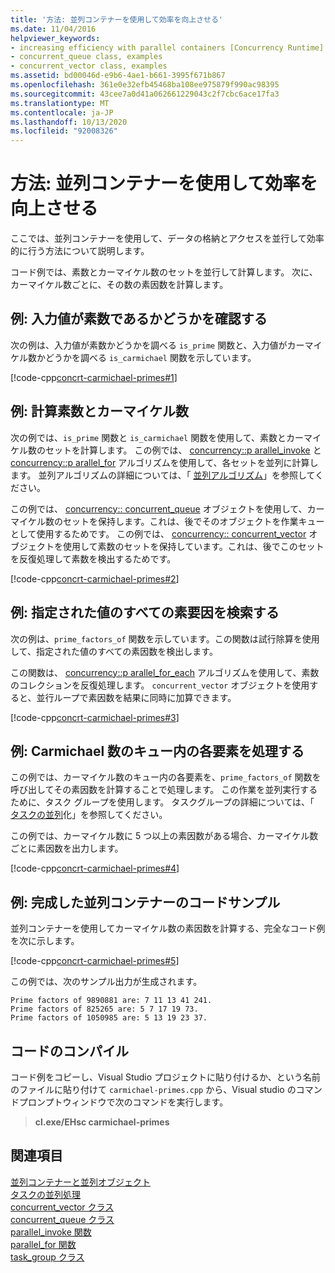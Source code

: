 ```yaml
---
title: '方法: 並列コンテナーを使用して効率を向上させる'
ms.date: 11/04/2016
helpviewer_keywords:
- increasing efficiency with parallel containers [Concurrency Runtime]
- concurrent_queue class, examples
- concurrent_vector class, examples
ms.assetid: bd00046d-e9b6-4ae1-b661-3995f671b867
ms.openlocfilehash: 361e0e32efb45468ba108ee975879f990ac98395
ms.sourcegitcommit: 43cee7a0d41a062661229043c2f7cbc6ace17fa3
ms.translationtype: MT
ms.contentlocale: ja-JP
ms.lasthandoff: 10/13/2020
ms.locfileid: "92008326"
---
```

# <a name="how-to-use-parallel-containers-to-increase-efficiency"></a>方法: 並列コンテナーを使用して効率を向上させる

ここでは、並列コンテナーを使用して、データの格納とアクセスを並行して効率的に行う方法について説明します。

コード例では、素数とカーマイケル数のセットを並行して計算します。 次に、カーマイケル数ごとに、その数の素因数を計算します。

## <a name="example-determine-if-an-input-value-is-a-prime-number"></a>例: 入力値が素数であるかどうかを確認する

次の例は、入力値が素数かどうかを調べる `is_prime` 関数と、入力値がカーマイケル数かどうかを調べる `is_carmichael` 関数を示しています。

[!code-cpp[concrt-carmichael-primes#1](../../parallel/concrt/codesnippet/cpp/how-to-use-parallel-containers-to-increase-efficiency_1.cpp)]

## <a name="example-compute-prime-and-carmichael-numbers"></a>例: 計算素数とカーマイケル数

次の例では、`is_prime` 関数と `is_carmichael` 関数を使用して、素数とカーマイケル数のセットを計算します。 この例では、 [concurrency::p arallel_invoke](reference/concurrency-namespace-functions.md#parallel_invoke) と [concurrency::p arallel_for](reference/concurrency-namespace-functions.md#parallel_for) アルゴリズムを使用して、各セットを並列に計算します。 並列アルゴリズムの詳細については、「 [並列アルゴリズム](../../parallel/concrt/parallel-algorithms.md)」を参照してください。

この例では、 [concurrency:: concurrent_queue](../../parallel/concrt/reference/concurrent-queue-class.md) オブジェクトを使用して、カーマイケル数のセットを保持します。これは、後でそのオブジェクトを作業キューとして使用するためです。 この例では、 [concurrency:: concurrent_vector](../../parallel/concrt/reference/concurrent-vector-class.md) オブジェクトを使用して素数のセットを保持しています。これは、後でこのセットを反復処理して素数を検出するためです。

[!code-cpp[concrt-carmichael-primes#2](../../parallel/concrt/codesnippet/cpp/how-to-use-parallel-containers-to-increase-efficiency_2.cpp)]

## <a name="example-find-all-prime-factors-of-a-given-value"></a>例: 指定された値のすべての素要因を検索する

次の例は、`prime_factors_of` 関数を示しています。この関数は試行除算を使用して、指定された値のすべての素因数を検出します。

この関数は、 [concurrency::p arallel_for_each](reference/concurrency-namespace-functions.md#parallel_for_each) アルゴリズムを使用して、素数のコレクションを反復処理します。 `concurrent_vector` オブジェクトを使用すると、並行ループで素因数を結果に同時に加算できます。

[!code-cpp[concrt-carmichael-primes#3](../../parallel/concrt/codesnippet/cpp/how-to-use-parallel-containers-to-increase-efficiency_3.cpp)]

## <a name="example-processes-each-element-in-the-queue-of-carmichael-numbers"></a>例: Carmichael 数のキュー内の各要素を処理する

この例では、カーマイケル数のキュー内の各要素を、`prime_factors_of` 関数を呼び出してその素因数を計算することで処理します。 この作業を並列実行するために、タスク グループを使用します。 タスクグループの詳細については、「 [タスクの並列](../../parallel/concrt/task-parallelism-concurrency-runtime.md)化」を参照してください。

この例では、カーマイケル数に 5 つ以上の素因数がある場合、カーマイケル数ごとに素因数を出力します。

[!code-cpp[concrt-carmichael-primes#4](../../parallel/concrt/codesnippet/cpp/how-to-use-parallel-containers-to-increase-efficiency_4.cpp)]

## <a name="example-finished-parallel-container-code-sample"></a>例: 完成した並列コンテナーのコードサンプル

並列コンテナーを使用してカーマイケル数の素因数を計算する、完全なコード例を次に示します。

[!code-cpp[concrt-carmichael-primes#5](../../parallel/concrt/codesnippet/cpp/how-to-use-parallel-containers-to-increase-efficiency_5.cpp)]

この例では、次のサンプル出力が生成されます。

```Output
Prime factors of 9890881 are: 7 11 13 41 241.
Prime factors of 825265 are: 5 7 17 19 73.
Prime factors of 1050985 are: 5 13 19 23 37.
```

## <a name="compiling-the-code"></a>コードのコンパイル

コード例をコピーし、Visual Studio プロジェクトに貼り付けるか、という名前のファイルに貼り付けて `carmichael-primes.cpp` から、Visual studio のコマンドプロンプトウィンドウで次のコマンドを実行します。

> **cl.exe/EHsc carmichael-primes**

## <a name="see-also"></a>関連項目

[並列コンテナーと並列オブジェクト](../../parallel/concrt/parallel-containers-and-objects.md)<br/>
[タスクの並列処理](../../parallel/concrt/task-parallelism-concurrency-runtime.md)<br/>
[concurrent_vector クラス](../../parallel/concrt/reference/concurrent-vector-class.md)<br/>
[concurrent_queue クラス](../../parallel/concrt/reference/concurrent-queue-class.md)<br/>
[parallel_invoke 関数](reference/concurrency-namespace-functions.md#parallel_invoke)<br/>
[parallel_for 関数](reference/concurrency-namespace-functions.md#parallel_for)<br/>
[task_group クラス](reference/task-group-class.md)
